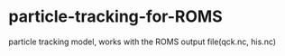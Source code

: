 # particle-tracking-for-ROMS
particle tracking model, works with the ROMS output file(qck.nc, his.nc)
